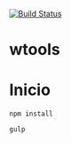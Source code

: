 [![Build Status](https://travis-ci.org/walternascimentobarroso/wtools.svg?branch=master)](https://travis-ci.org/walternascimentobarroso/wtools)

# wtools

# Inicio
`npm install`

`gulp`